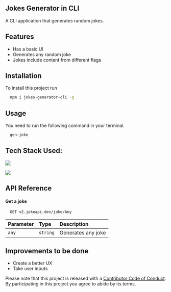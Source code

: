 
## Jokes Generator in CLI

A CLI application that generates random jokes.


## Features

- Has a basic UI
- Generates any random joke
- Jokes include content from different flags

## Installation

To install this project run

```bash
  npm i jokes-generator-cli -g
```

## Usage

You need to run the following command in your terminal.

```bash
  gen-joke
```


## Tech Stack Used: 
![](https://img.shields.io/badge/JavaScript-F7DF1E?style=for-the-badge&logo=JavaScript&logoColor=white)

![](https://img.shields.io/badge/Node.js-43853D?style=for-the-badge&logo=node.js&logoColor=white)


## API Reference

#### Get a joke

```http
  GET v2.jokeapi.dev/joke/Any
```

| Parameter | Type     | Description                |
| :-------- | :------- | :------------------------- |
| `any` | `string` | Generates any joke |


## Improvements to be done

- Create a better UX
- Take user inputs


Please note that this project is released with a [Contributor Code of Conduct](CODE-OF-CONDUCT.md). By participating in this project you agree to abide by its terms.